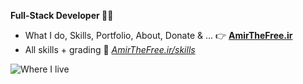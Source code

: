 **Full-Stack Developer 🧑‍💻**

- What I do, Skills, Portfolio, About, Donate & ... 👉
 **[AmirTheFree.ir](https://AmirTheFree.ir)**
- All skills + grading 🫴 _[AmirTheFree.ir/skills](https://AmirTheFree.ir/skills)_

![Where I live](https://skillicons.dev/icons?i=linux,arch,vim,obsidian,vscode,github)
